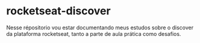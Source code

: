 # rocketseat-discover
Nesse répositorio vou estar documentando meus estudos sobre o discover da plataforma rocketseat, tanto a parte de aula prática como desafios.
